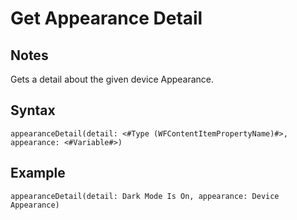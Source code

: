 # Get Appearance Detail

## Notes
Gets a detail about the given device Appearance.

## Syntax

```
appearanceDetail(detail: <#Type (WFContentItemPropertyName)#>, appearance: <#Variable#>)
```

## Example
```
appearanceDetail(detail: Dark Mode Is On, appearance: Device Appearance)
```